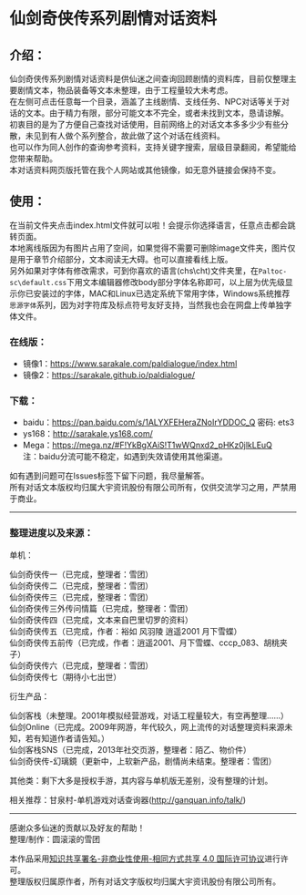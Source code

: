 # 仙剑奇侠传系列剧情对话资料

## 介绍：
 仙剑奇侠传系列剧情对话资料是供仙迷之间查询回顾剧情的资料库，目前仅整理主要剧情文本，物品装备等文本未整理，由于工程量较大未考虑。   
 在左侧可点击任意每一个目录，涵盖了主线剧情、支线任务、NPC对话等关于对话的文本。由于精力有限，部分可能文本不完全，或者未找到文本，恳请谅解。   
 初衷目的是为了方便自己查找对话使用，目前网络上的对话文本多多少少有些分散，未见到有人做个系列整合，故此做了这个对话在线资料。   
 也可以作为同人创作的查询参考资料，支持关键字搜索，层级目录翻阅，希望能给您带来帮助。   
 本对话资料网页版托管在我个人网站或其他镜像，如无意外链接会保持不变。   

## 使用：
 在当前文件夹点击index.html文件就可以啦！会提示你选择语言，任意点击都会跳转页面。   
 本地离线版因为有图片占用了空间，如果觉得不需要可删除image文件夹，图片仅是用于章节介绍部分，文本阅读无大碍。也可以直接看线上版。   
 另外如果对字体有修改需求，可到你喜欢的语言(chs\cht)文件夹里，在<code>Paltoc-sc\default.css</code>下用文本编辑器修改body部分字体名称即可，以上层为优先级显示你已安装过的字体，MAC和Linux已选定系统下常用字体，Windows系统推荐<code>思源字体</code>系列，因为对字符库及标点符号友好支持，当然我也会在网盘上传单独字体文件。

### 在线版：

  - 镜像1：https://www.sarakale.com/paldialogue/index.html
  - 镜像2：https://sarakale.github.io/paldialogue/

### 下载：

  - baidu：https://pan.baidu.com/s/1ALYXFEHeraZNoIrYDDOC_Q 密码: ets3
  - ys168：http://sarakale.ys168.com/   
  - Mega：https://mega.nz/#F!YkBgXAiS!T1wWQnxd2_pHKz0jlkLEuQ   
  注：baidu分流可能不稳定，如遇到失效请使用其他渠道。

  如有遇到问题可在Issues标签下留下问题，我尽量解答。  
  所有对话文本版权均归属大宇资讯股份有限公司所有，仅供交流学习之用，严禁用于商业。
  
-----------------------------------

### 整理进度以及来源：

单机：

  仙剑奇侠传一（已完成，整理者：雪团）   
  仙剑奇侠传二（已完成，整理者：雪团）  
  仙剑奇侠传三（已完成，整理者：雪团）  
  仙剑奇侠传三外传问情篇（已完成，整理者：雪团）  
  仙剑奇侠传四（已完成，文本来自巴里切罗的资料）  
  仙剑奇侠传五（已完成，作者：裕如 风羽陵 逍遥2001 月下雪蝶）  
  仙剑奇侠传五前传（已完成，作者：逍遥2001、月下雪蝶、cccp_083、胡桃夹子）  
  仙剑奇侠传六（已完成，整理者：雪团）   
  仙剑奇侠传七（期待小七出世）  
  
衍生产品：
   
  仙剑客栈（未整理。2001年模拟经营游戏，对话工程量较大，有空再整理……）  
  仙剑Online（已完成。2009年网游，年代较久，网上流传的对话整理资料来源未知，若有知道作者请告知。）  
  仙剑客栈SNS（已完成，2013年社交页游，整理者：陌乙、物价件）  
  仙剑奇侠传-幻璃鏡（更新中，上软新产品，剧情尚未结束。整理者：雪团）

其他类：剩下大多是授权手游，其内容与单机版无差别，没有整理的计划。

相关推荐：甘泉村-单机游戏对话查询器(http://ganquan.info/talk/)

-----------------------------------

感谢众多仙迷的贡献以及好友的帮助！  
整理/制作：圆滚滚的雪团

本作品采用[知识共享署名-非商业性使用-相同方式共享 4.0 国际许可协议](https://creativecommons.org/licenses/by-nc-sa/4.0/)进行许可。  
整理版权归属原作者，所有对话文字版权均归属大宇资讯股份有限公司所有。
